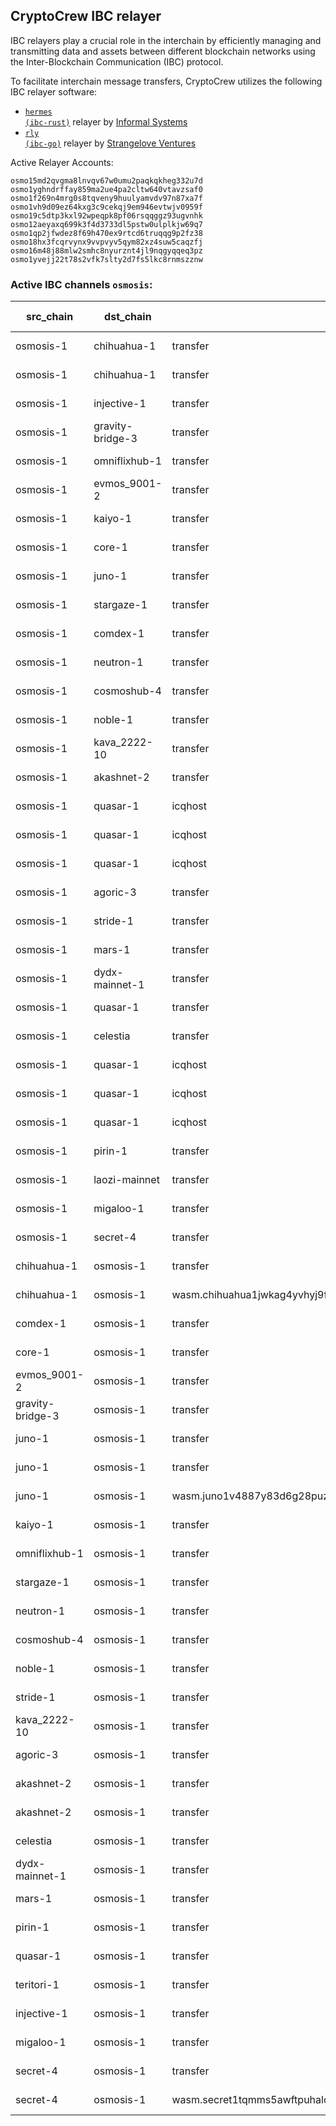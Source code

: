 ## CryptoCrew IBC relayer
IBC relayers play a crucial role in the interchain by efficiently managing and transmitting data and assets between different blockchain networks using the Inter-Blockchain Communication (IBC) protocol.

To facilitate interchain message transfers, CryptoCrew utilizes the following IBC relayer software: 
- <a href="https://github.com/informalsystems/hermes"><code>hermes (ibc-rust)</code></a> relayer by [Informal Systems](https://github.com/informalsystems)
- <a href="https://github.com/cosmos/relayer"><code>rly (ibc-go)</code></a> relayer by [Strangelove Ventures](https://github.com/strangelove-ventures)

Active Relayer Accounts:
```
osmo15md2qvgma8lnvqv67w0umu2paqkqkheg332u7d
osmo1yghndrffay859ma2ue4pa2cltw640vtavzsaf0
osmo1f269n4mrg0s8tqveny9huulyamvdv97n87xa7f
osmo1vh9d09ez64kxg3c9cekqj9em946evtwjv0959f
osmo19c5dtp3kxl92wpeqpk8pf06rsqqggz93ugvnhk
osmo12aeyaxq699k3f4d3733dl5pstw0ulplkjw69q7
osmo1qp2jfwdez8f69h470ex9rtcd6truqqg9p2fz38
osmo18hx3fcqrvynx9vvpvyv5qym82xz4suw5caqzfj
osmo16m48j88mlw2smhc8nyurznt4jl9nqgyqqeq3pz
osmo1yvejj22t78s2vfk7slty2d7fs5lkc8rnmszznw
```

### Active IBC channels `osmosis`:
| src_chain | dst_chain | IBC port | IBC channel |
| --------------- | --------------- | ------------ | ------------------- |
| osmosis-1 | chihuahua-1 | transfer | channel-113 |
| osmosis-1 | chihuahua-1 | transfer | channel-11348 |
| osmosis-1 | injective-1 | transfer | channel-122 |
| osmosis-1 | gravity-bridge-3 | transfer | channel-144 |
| osmosis-1 | omniflixhub-1 | transfer | channel-199 |
| osmosis-1 | evmos_9001-2 | transfer | channel-204 |
| osmosis-1 | kaiyo-1 | transfer | channel-259 |
| osmosis-1 | core-1 | transfer | channel-4 |
| osmosis-1 | juno-1 | transfer | channel-42 |
| osmosis-1 | stargaze-1 | transfer | channel-75 |
| osmosis-1 | comdex-1 | transfer | channel-87 |
| osmosis-1 | neutron-1 | transfer | channel-874 |
| osmosis-1 | cosmoshub-4 | transfer | channel-0 |
| osmosis-1 | noble-1 | transfer | channel-750 |
| osmosis-1 | kava_2222-10 | transfer | channel-143 |
| osmosis-1 | akashnet-2 | transfer | channel-1 |
| osmosis-1 | quasar-1 | icqhost | channel-1142 |
| osmosis-1 | quasar-1 | icqhost | channel-1156 |
| osmosis-1 | quasar-1 | icqhost | channel-1172 |
| osmosis-1 | agoric-3 | transfer | channel-320 |
| osmosis-1 | stride-1 | transfer | channel-326 |
| osmosis-1 | mars-1 | transfer | channel-557 |
| osmosis-1 | dydx-mainnet-1 | transfer | channel-6787 |
| osmosis-1 | quasar-1 | transfer | channel-688 |
| osmosis-1 | celestia | transfer | channel-6994 |
| osmosis-1 | quasar-1 | icqhost | channel-705 |
| osmosis-1 | quasar-1 | icqhost | channel-710 |
| osmosis-1 | quasar-1 | icqhost | channel-712 |
| osmosis-1 | pirin-1 | transfer | channel-783 |
| osmosis-1 | laozi-mainnet | transfer | channel-148 |
| osmosis-1 | migaloo-1 | transfer | channel-642 |
| osmosis-1 | secret-4 | transfer | channel-88 |
| chihuahua-1 | osmosis-1 | transfer | channel-7 |
| chihuahua-1 | osmosis-1 | wasm.chihuahua1jwkag4yvhyj9fuddtkygvavya8hmdjuzmgxwg9vp3lw9twv6lrcq9mgl52 | channel-73 |
| comdex-1 | osmosis-1 | transfer | channel-1 |
| core-1 | osmosis-1 | transfer | channel-6 |
| evmos_9001-2 | osmosis-1 | transfer | channel-0 |
| gravity-bridge-3 | osmosis-1 | transfer | channel-10 |
| juno-1 | osmosis-1 | transfer | channel-0 |
| juno-1 | osmosis-1 | transfer | channel-271 |
| juno-1 | osmosis-1 | wasm.juno1v4887y83d6g28puzvt8cl0f3cdhd3y6y9mpysnsp3k8krdm7l6jqgm0rkn | channel-47 |
| kaiyo-1 | osmosis-1 | transfer | channel-3 |
| omniflixhub-1 | osmosis-1 | transfer | channel-1 |
| stargaze-1 | osmosis-1 | transfer | channel-0 |
| neutron-1 | osmosis-1 | transfer | channel-10 |
| cosmoshub-4 | osmosis-1 | transfer | channel-141 |
| noble-1 | osmosis-1 | transfer | channel-1 |
| stride-1 | osmosis-1 | transfer | channel-5 |
| kava_2222-10 | osmosis-1 | transfer | channel-1 |
| agoric-3 | osmosis-1 | transfer | channel-1 |
| akashnet-2 | osmosis-1 | transfer | channel-26 |
| akashnet-2 | osmosis-1 | transfer | channel-9 |
| celestia | osmosis-1 | transfer | channel-2 |
| dydx-mainnet-1 | osmosis-1 | transfer | channel-3 |
| mars-1 | osmosis-1 | transfer | channel-1 |
| pirin-1 | osmosis-1 | transfer | channel-0 |
| quasar-1 | osmosis-1 | transfer | channel-1 |
| teritori-1 | osmosis-1 | transfer | channel-0 |
| injective-1 | osmosis-1 | transfer | channel-8 |
| migaloo-1 | osmosis-1 | transfer | channel-5 |
| secret-4 | osmosis-1 | transfer | channel-1 |
| secret-4 | osmosis-1 | wasm.secret1tqmms5awftpuhalcv5h5mg76fa0tkdz4jv9ex4 | channel-44 |